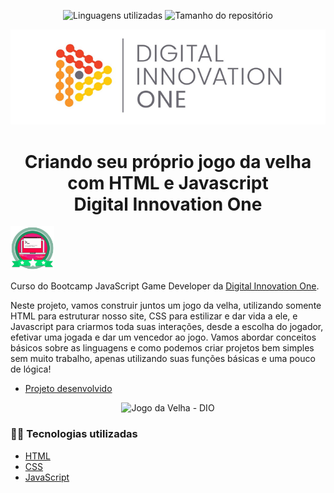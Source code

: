 <!-- Badges session -->
<p align="center">  
  <!-- languages -->
  <img src="https://img.shields.io/github/languages/count/pleiterson/jogo-da-velha-dio?style=social" alt="Linguagens utilizadas">
  <!-- repo size -->
  <img src="https://img.shields.io/github/repo-size/Pleiterson/jogo-da-velha-dio?style=social" alt="Tamanho do repositório">
  <!-- last commit -->
</p>

<!--Banner session-->
<p align="center">
  <img src="./src/assets/banner.png" alt="DIO" title="Digital Innovation One">
</p>

<!--About session-->
<h1 align="center">Criando seu próprio jogo da velha com HTML e Javascript<br>Digital Innovation One</h1>

<img src="./src/assets/badge.png" title="Badge" width="70" height="70">

Curso do Bootcamp JavaScript Game Developer da [Digital Innovation One](https://digitalinnovation.one/).

Neste projeto, vamos construir juntos um jogo da velha, utilizando somente HTML para estruturar nosso site, CSS para estilizar e dar vida a ele, e Javascript para criarmos toda suas interações, desde a escolha do jogador, efetivar uma jogada e dar um vencedor ao jogo. Vamos abordar conceitos básicos sobre as linguagens e como podemos criar projetos bem simples sem muito trabalho, apenas utilizando suas funções básicas e uma pouco de lógica!

- [Projeto desenvolvido](https://jogo-velha.vercel.app/)

<p align="center"><img src="./src/assets/projeto.gif" title="Jogo da Velha - DIO"></p>

<h3>👨‍💻 Tecnologias utilizadas</h3>

- [HTML](https://www.w3schools.com/html/)
- [CSS](https://developer.mozilla.org/pt-BR/docs/Web/CSS)
- [JavaScript](https://developer.mozilla.org/en-US/docs/Web/JavaScript)
